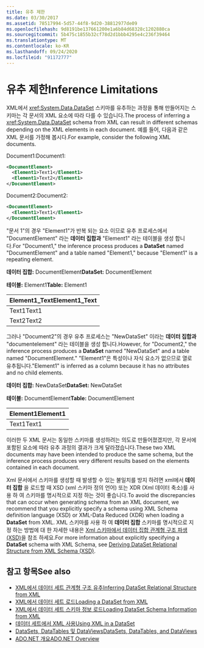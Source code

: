 ```yaml
---
title: 유추 제한
ms.date: 03/30/2017
ms.assetid: 78517994-5d57-44f8-9d20-38812977de09
ms.openlocfilehash: 9d8191be137661200e1a6b84d68328c1202880ca
ms.sourcegitcommit: 5b475c1855b32cf78d2d1bbb4295e4c236f39464
ms.translationtype: MT
ms.contentlocale: ko-KR
ms.lasthandoff: 09/24/2020
ms.locfileid: "91172777"
---
```

# <a name="inference-limitations"></a><span data-ttu-id="11b3d-102">유추 제한</span><span class="sxs-lookup"><span data-stu-id="11b3d-102">Inference Limitations</span></span>

<span data-ttu-id="11b3d-103">XML에서 <xref:System.Data.DataSet> 스키마를 유추하는 과정을 통해 만들어지는 스키마는 각 문서의 XML 요소에 따라 다를 수 있습니다.</span><span class="sxs-lookup"><span data-stu-id="11b3d-103">The process of inferring a <xref:System.Data.DataSet> schema from XML can result in different schemas depending on the XML elements in each document.</span></span> <span data-ttu-id="11b3d-104">예를 들어, 다음과 같은 XML 문서를 가정해 봅시다.</span><span class="sxs-lookup"><span data-stu-id="11b3d-104">For example, consider the following XML documents.</span></span>  
  
 <span data-ttu-id="11b3d-105">Document1:</span><span class="sxs-lookup"><span data-stu-id="11b3d-105">Document1:</span></span>  
  
```xml  
<DocumentElement>  
  <Element1>Text1</Element1>  
  <Element1>Text2</Element1>  
</DocumentElement>  
```  
  
 <span data-ttu-id="11b3d-106">Document2:</span><span class="sxs-lookup"><span data-stu-id="11b3d-106">Document2:</span></span>  
  
```xml  
<DocumentElement>  
  <Element1>Text1</Element1>  
</DocumentElement>  
```  
  
 <span data-ttu-id="11b3d-107">"문서 1"의 경우 "Element1"가 반복 되는 요소 이므로 유추 프로세스에서 "DocumentElement" 라는 **데이터 집합과** "Element1" 라는 테이블을 생성 합니다.</span><span class="sxs-lookup"><span data-stu-id="11b3d-107">For "Document1," the inference process produces a **DataSet** named "DocumentElement" and a table named "Element1," because "Element1" is a repeating element.</span></span>  
  
 <span data-ttu-id="11b3d-108">**데이터 집합:** DocumentElement</span><span class="sxs-lookup"><span data-stu-id="11b3d-108">**DataSet:** DocumentElement</span></span>  
  
 <span data-ttu-id="11b3d-109">**테이블:** Element1</span><span class="sxs-lookup"><span data-stu-id="11b3d-109">**Table:** Element1</span></span>  
  
|<span data-ttu-id="11b3d-110">Element1_Text</span><span class="sxs-lookup"><span data-stu-id="11b3d-110">Element1_Text</span></span>|  
|--------------------|  
|<span data-ttu-id="11b3d-111">Text1</span><span class="sxs-lookup"><span data-stu-id="11b3d-111">Text1</span></span>|  
|<span data-ttu-id="11b3d-112">Text2</span><span class="sxs-lookup"><span data-stu-id="11b3d-112">Text2</span></span>|  
  
 <span data-ttu-id="11b3d-113">그러나 "Document2"의 경우 유추 프로세스는 "NewDataSet" 이라는 **데이터 집합과** "documentelement" 라는 테이블을 생성 합니다.</span><span class="sxs-lookup"><span data-stu-id="11b3d-113">However, for "Document2," the inference process produces a **DataSet** named "NewDataSet" and a table named "DocumentElement."</span></span> <span data-ttu-id="11b3d-114">"Element1"은 특성이나 자식 요소가 없으므로 열로 유추됩니다.</span><span class="sxs-lookup"><span data-stu-id="11b3d-114">"Element1" is inferred as a column because it has no attributes and no child elements.</span></span>  
  
 <span data-ttu-id="11b3d-115">**데이터 집합:** NewDataSet</span><span class="sxs-lookup"><span data-stu-id="11b3d-115">**DataSet:** NewDataSet</span></span>  
  
 <span data-ttu-id="11b3d-116">**테이블:** DocumentElement</span><span class="sxs-lookup"><span data-stu-id="11b3d-116">**Table:** DocumentElement</span></span>  
  
|<span data-ttu-id="11b3d-117">Element1</span><span class="sxs-lookup"><span data-stu-id="11b3d-117">Element1</span></span>|  
|--------------|  
|<span data-ttu-id="11b3d-118">Text1</span><span class="sxs-lookup"><span data-stu-id="11b3d-118">Text1</span></span>|  
  
 <span data-ttu-id="11b3d-119">이러한 두 XML 문서는 동일한 스키마를 생성하려는 의도로 만들어졌겠지만, 각 문서에 포함된 요소에 따라 유추 과정의 결과가 크게 달라졌습니다.</span><span class="sxs-lookup"><span data-stu-id="11b3d-119">These two XML documents may have been intended to produce the same schema, but the inference process produces very different results based on the elements contained in each document.</span></span>  
  
 <span data-ttu-id="11b3d-120">Xml 문서에서 스키마를 생성할 때 발생할 수 있는 불일치를 방지 하려면 xml에서 **데이터 집합** 을 로드할 때 XSD (xml 스키마 정의 언어) 또는 XDR (Xml 데이터 축소)를 사용 하 여 스키마를 명시적으로 지정 하는 것이 좋습니다.</span><span class="sxs-lookup"><span data-stu-id="11b3d-120">To avoid the discrepancies that can occur when generating schema from an XML document, we recommend that you explicitly specify a schema using XML Schema definition language (XSD) or XML-Data Reduced (XDR) when loading a **DataSet** from XML.</span></span> <span data-ttu-id="11b3d-121">XML 스키마를 사용 하 여 **데이터 집합** 스키마를 명시적으로 지정 하는 방법에 대 한 자세한 내용은 [Xml 스키마에서 데이터 집합 관계형 구조 파생 (XSD)](deriving-dataset-relational-structure-from-xml-schema-xsd.md)을 참조 하세요.</span><span class="sxs-lookup"><span data-stu-id="11b3d-121">For more information about explicitly specifying a **DataSet** schema with XML Schema, see [Deriving DataSet Relational Structure from XML Schema (XSD)](deriving-dataset-relational-structure-from-xml-schema-xsd.md).</span></span>  
  
## <a name="see-also"></a><span data-ttu-id="11b3d-122">참고 항목</span><span class="sxs-lookup"><span data-stu-id="11b3d-122">See also</span></span>

- [<span data-ttu-id="11b3d-123">XML에서 데이터 세트 관계형 구조 유추</span><span class="sxs-lookup"><span data-stu-id="11b3d-123">Inferring DataSet Relational Structure from XML</span></span>](inferring-dataset-relational-structure-from-xml.md)
- [<span data-ttu-id="11b3d-124">XML에서 데이터 세트 로드</span><span class="sxs-lookup"><span data-stu-id="11b3d-124">Loading a DataSet from XML</span></span>](loading-a-dataset-from-xml.md)
- [<span data-ttu-id="11b3d-125">XML에서 데이터 세트 스키마 정보 로드</span><span class="sxs-lookup"><span data-stu-id="11b3d-125">Loading DataSet Schema Information from XML</span></span>](loading-dataset-schema-information-from-xml.md)
- [<span data-ttu-id="11b3d-126">데이터 세트에서 XML 사용</span><span class="sxs-lookup"><span data-stu-id="11b3d-126">Using XML in a DataSet</span></span>](using-xml-in-a-dataset.md)
- [<span data-ttu-id="11b3d-127">DataSets, DataTables 및 DataViews</span><span class="sxs-lookup"><span data-stu-id="11b3d-127">DataSets, DataTables, and DataViews</span></span>](index.md)
- [<span data-ttu-id="11b3d-128">ADO.NET 개요</span><span class="sxs-lookup"><span data-stu-id="11b3d-128">ADO.NET Overview</span></span>](../ado-net-overview.md)
